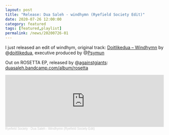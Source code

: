 ```yaml
---
layout: post
title: "Release: Dua Saleh - windhymn (Ryefield Society Edit)"
date: 2020-07-26 12:00:00
category: featured
tags: [featured,playlist]
permalink: /news/20200726-01
---
```


I just released an edit of windhym, original track: <!--more-->[Doitlikedua – Windhymn](https://soundcloud.com/doitlikedua/windhymn) by @[doitlikedua](https://soundcloud.com/doitlikedua), executive produced by @[Psymun](https://soundcloud.com/Psymun) 

Out on ROSETTA EP, released by @[againstgiants](https://soundcloud.com/againstgiants): 
[duasaleh.bandcamp.com/album/rosetta](https://gate.sc/?url=https%3A%2F%2Fduasaleh.bandcamp.com%2Falbum%2Frosetta&token=5f6d11-1-1628688323333)

<iframe width="100%" height="166" scrolling="no" frameborder="no" allow="autoplay" src="https://w.soundcloud.com/player/?url=https%3A//api.soundcloud.com/tracks/864763432&color=%23525252&auto_play=false&hide_related=false&show_comments=true&show_user=true&show_reposts=false&show_teaser=true"></iframe><div style="font-size: 10px; color: #cccccc;line-break: anywhere;word-break: normal;overflow: hidden;white-space: nowrap;text-overflow: ellipsis; font-family: Interstate,Lucida Grande,Lucida Sans Unicode,Lucida Sans,Garuda,Verdana,Tahoma,sans-serif;font-weight: 100;"><a href="https://soundcloud.com/ryefield-society" title="Ryefield Society" target="_blank" style="color: #cccccc; text-decoration: none;">Ryefield Society</a> · <a href="https://soundcloud.com/ryefield-society/windhymn-edit" title="Dua Saleh - Windhymn (Ryefield Society Edit)" target="_blank" style="color: #cccccc; text-decoration: none;">Dua Saleh - Windhymn (Ryefield Society Edit)</a></div>